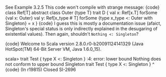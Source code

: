 See Example 3.2.5
This code won't compile with strange message:
{code}
class Ref[T]
abstract class Outer {type T}
trait D {
  val x: Ref[x.T] forSome {val x: Outer}
  val y: Ref[x_type # T] forSome {type x_type <: Outer with Singleton} = x
}
{code}
I guess this is mostly a documentation issue (afaict, Singleton's special status is only indirectly explained in the desugaring of existential values). Then again, shouldn't `Nothing <: Singleton`?

{code}
Welcome to Scala version 2.8.0.r0-b20091124141329 (Java HotSpot(TM) 64-Bit Server VM, Java 1.6.0_15).

scala> trait Test { type X <: Singleton }
<console>:4: error: lower bound Nothing does not conform to upper bound Singleton
       trait Test { type X <: Singleton }
                         ^
{code}
(In r19815) Closed SI-2696
